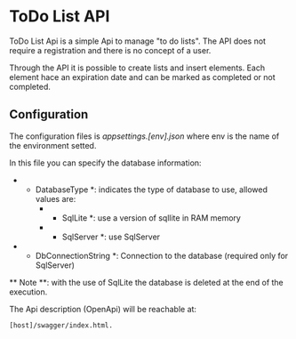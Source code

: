 # ToDo List API

ToDo List Api is a simple Api to manage "to do lists". The API does not require a registration and there is no concept of a user.

Through the API it is possible to create lists and insert elements. Each element hace an expiration date and can be marked as completed or not completed. 

## Configuration

The configuration files is *appsettings.[env].json* where env is the name of the environment setted.

In this file you can specify the database information:
- * DatabaseType *: indicates the type of database to use, allowed values are:
	- * SqlLite *: use a version of sqllite in RAM memory
	- * SqlServer *: use SqlServer
- * DbConnectionString *: Connection to the database (required only for SqlServer)

** Note **: with the use of SqlLite the database is deleted at the end of the execution.

The Api description (OpenApi) will be reachable at:

```
[host]/swagger/index.html.
```



